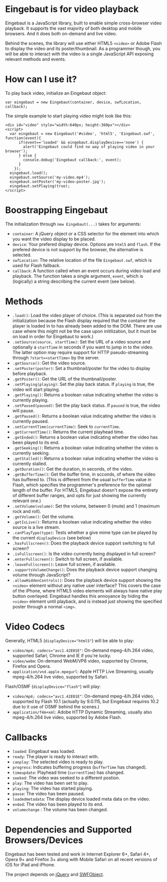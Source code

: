 # Eingebaut is for video playback

Eingebaut is a JavaScript library, built to enable simple cross-browser video playback. It supports the vast majority of both desktop and mobile browsers. And it does both on-demand and live video.

Behind the scenes, the library will use either HTML5 `<video>` or Adobe Flash to display the video and its poster/thumbnail. As a programmer though, you will be able to interact with the video is a single JavaScript API exposing relevant methods and events.

# How can I use it?

To play back video, initialize an Eingebaut object:

    var eingebaut = new Eingebaut(container, device, swfLocation, callback);

The simple example to start playing video might look like this:


    <div id="video" style="width:640px; height:360px"></div>
    <script>
      var eingebaut = new Eingebaut('#video', 'html5', 'Eingebaut.swf', function(event){
          if(event=='loaded' && eingebaut.displayDevice=='none') {
            alert('Eingebaut could find no way of playing video in your browser');
          } else {
            console.debug('Eingebaut callback:', event);
          }
        });
      eingebaut.load();
      eingebaut.setSource('my-video.mp4');
      eingebaut.setPoster('my-video-poster.jpg');
      eingebaut.setPlaying(true);
    </script>

# Boostrapping Eingebaut

The initialization through `new Eingebaut(...)` takes for arguments:

* `container`: A jQuery object or a CSS selector for the element into which you want the video display to be placed. 
* `device`: Your prefered display device. Options are `html5` and `flash`. If the prefered device is not support by the browser, the alternative is selected.
* `swfLocation`: The relative location of the file `Eingebaut.swf`, which is used for Flash fallback.
* `callback`: A function called when an event occurs during video load and playback. The function takes a single argument, `event`, which is (logically) a string describing the current event (see below).

# Methods

* `.load()`: Load the video player of choice. (This is separated out from the initialization because the Flash display required that the container the player is loaded in to has already been added to the DOM. There are use case where this might not be the case upon initilization, but it must be on load in order for Eingebaut to work.)
* `.setSource(source, startTime)`: Set the URL of a video source and optionally a `startTime` in seconds if you want to jump in to the video. The latter option may require support for HTTP pseudo-streaming through `?start=<startTime>` by the server.
* `.getSource()`: Get the video source.
* `.setPoster(poster)`: Set a thumbnail/poster for the video to display before playback.
* `.getPoster()`: Get the URL of the thumbnail/poster.
* `.setPlaying(playing)`: Set the play back status. If `playing` is true, the video will start playing.
* `.getPlaying()`: Returns a boolean value indicating whether the video is currently playing.
* `.setPaused(paused)`: Set the play back status. If `paused` is true, the video will pause.
* `.getPaused()`: Returns a boolean value indicating whether the video is currently paused.
* `.setCurrentTime(currentTime)`: Seek to `currentTime`.
* `.getCurrentTime()`: Returns the current playhead time.
* `.getEnded()`: Returns a boolean value indicating whether the video has been played to its end. 
* `.getSeeking()`: Returns a boolean value indicating whether the video is currently seeking.
* `.getStalled()`: Returns a boolean value indicating whether the video is currently stalled.
* `.getDuration()`: Get the duration, in seconds, of the video.
* `.getBufferTime()`: Get the buffer time, in scconds, of where the video has buffered to. (This is different from the usual `bufferTime` value in Flash, which specifies the programmer's preference for the optimal length of the buffer. For HTML5, Eingebaut doesn't expose the entirety of different buffer ranges, and opts for just showing the currently relevant one.)
* `.setVolume(volume)`: Set the volume, between 0 (mute) and 1 (maximum rock and roll).
* `.getVolume()`: Get the volume.
* `.getIsLive()`: Returns a boolean value indicating whether the video source is a live stream.
* `.canPlayType(type)`: Tests whether a give mime type can be played by the current `displayDevice` (see below)
* `.hasFullscreen()`: Does the playback device support switching to full screen?
* `.isFullscreen()`: Is the video currently being displayed in full screen?
* `.enterFullscreen()`: Switch to full screen, if available. 
* `.leaveFullscreen()`: Leave full screen, if available. 
* `.supportsVolumeChange()`: Does the playback device support changing volume through JavaScript?
* `.allowHiddenControls()`: Does the playback device support showing the `<video>` element without any native user interface? This covers the case of the iPhone, where HTML5 video elements will always have native play button overlayed. Eingebaut handles this annoyance by hiding the `<video>` element until playback, and is instead just showing the specified poster through a normal `<img>`.

# Video Codecs
Generally, HTML5 (`displayDevice="html5"`) will be able to play:

* `video/mp4; codecs="avc1.42E01E"`: On-demand mpeg-4/h.264 video, supported Safari, Chrome and IE if you're lucky.
* `video/webm`: On-demand WebM/VP8 video, supported by Chrome, Firefox and Opera.
* `application/vnd.apple.mpegurl`: Apple HTTP Live Streaming, usually mpeg-4/h.264 live video, supported by Safari.

Flash/OSMF (`displayDevice="flash"`) will play:

* `video/mp4; codecs="avc1.42E01E"`: On-demand mpeg-4/h.264 video, supported by Flash 10.1 (actually by 9.0.115, but Eingebaut requires 10.2 due to it use of OSMF behind the scenes.)
* `application/f4m+xml`: Adobe HTTP Dynamic Streaming, usually also mpeg-4/h.264 live video, supported by Adobe Flash.


# Callbacks

* `loaded`: Eingebaut was loaded.
* `ready`: The player is ready to interact with.
* `canplay`: The selected video is ready to play.
* `progress`: Indicates buffering progress (`bufferTime` has changed).
* `timeupdate`: Playhead time (`currentTime`) has changed.
* `seeked`: The video was seeked to a different postion.
* `play`: The video has been set to play.
* `playing`: The video has started playing.
* `pause`: The video has been paused.
* `loadedmetadata`: The display device loaded meta data on the video.
* `ended`: The video has been played to its end.
* `volumechange` : The volume has been changed.

# Dependencies and Supported Browsers/Devices

Eingebaut has been tested and work in Internet Explorer 6+, Safari 4+, Opera 9+ and Firefox 3+ along with Mobile Safari on all recent versions of iOS for iPad and iPhone.

The project depends on [jQuery](http://jquery.com/) and [SWFObject](http://code.google.com/p/swfobject/).
